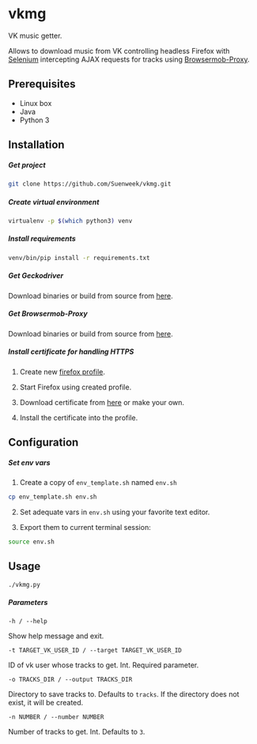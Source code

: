 # vkmg
VK music getter.

Allows to download music from VK controlling headless Firefox with
[Selenium](http://docs.seleniumhq.org)
intercepting AJAX requests for tracks using
[Browsermob-Proxy](https://github.com/lightbody/browsermob-proxy).

## Prerequisites
- Linux box
- Java
- Python 3

## Installation

##### Get project
```bash
git clone https://github.com/Suenweek/vkmg.git
```

##### Create virtual environment
```bash
virtualenv -p $(which python3) venv
```

##### Install requirements
```bash
venv/bin/pip install -r requirements.txt
```

##### Get Geckodriver
Download binaries or build from source from
[here](https://github.com/mozilla/geckodriver/releases).

##### Get Browsermob-Proxy
Download binaries or build from source from
[here](https://github.com/lightbody/browsermob-proxy/releases).

##### Install certificate for handling HTTPS
1. Create new
[firefox profile](https://support.mozilla.org/en-US/kb/profile-manager-create-and-remove-firefox-profiles).

2. Start Firefox using created profile.

3. Download certificate from [here](https://github.com/lightbody/browsermob-proxy/blob/master/browsermob-core/src/main/resources/sslSupport/ca-certificate-rsa.cer)
or make your own.

4. Install the certificate into the profile.

## Configuration
##### Set env vars
1. Create a copy of `env_template.sh` named `env.sh`
```bash
cp env_template.sh env.sh
```

2. Set adequate vars in `env.sh` using your favorite text editor.

3. Export them to current terminal session:
```bash
source env.sh
```

## Usage
```bash
./vkmg.py
```

##### Parameters
`-h / --help`

Show help message and exit.

`-t TARGET_VK_USER_ID / --target TARGET_VK_USER_ID`

ID of vk user whose tracks to get. Int. Required parameter.

`-o TRACKS_DIR / --output TRACKS_DIR`

Directory to save tracks to. Defaults to `tracks`.
If the directory does not exist, it will be created.

`-n NUMBER / --number NUMBER`

Number of tracks to get. Int. Defaults to `3`.
